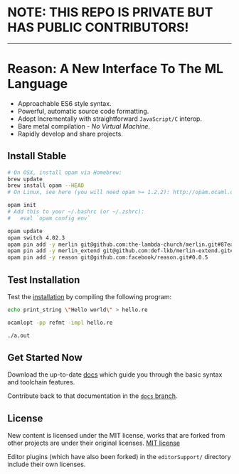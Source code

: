 NOTE: THIS REPO IS PRIVATE BUT HAS PUBLIC CONTRIBUTORS!
=======================================================

-----

Reason: A New Interface To The ML Language
=========================================

- Approachable ES6 style syntax.
- Powerful, automatic source code formatting.
- Adopt Incrementally with straightforward `JavaScript/C` interop.
- Bare metal compilation - *No Virtual Machine*.
- Rapidly develop and share projects.

Install Stable
----------

```sh
# On OSX, install opam via Homebrew:
brew update
brew install opam --HEAD
# On Linux, see here (you will need opam >= 1.2.2): http://opam.ocaml.org/doc/Install.html

opam init
# Add this to your ~/.bashrc (or ~/.zshrc):
#   eval `opam config env`

opam update
opam switch 4.02.3
opam pin add -y merlin git@github.com:the-lambda-church/merlin.git#87ea0e7998c04f16e4821676c27f19d3879dc2d1
opam pin add -y merlin_extend git@github.com:def-lkb/merlin-extend.git#ef634252a793542b05ec00a90f3c17de8fe0a357
opam pin add -y reason git@github.com:facebook/reason.git#0.0.5

```

Test Installation
----------

Test the [installation](#install-stable) by compiling the following program:


```sh
echo print_string \"Hello world\" > hello.re

ocamlopt -pp refmt -impl hello.re

./a.out

```

Get Started Now
---------------
Download the up-to-date [docs](https://github.com/facebook/Reason/archive/docs.zip) which guide you through the basic syntax and toolchain features.

Contribute back to that documentation in the [`docs` branch](https://github.com/facebook/Reason/tree/docs).



License
-------

New content is licensed under the MIT license, works that are forked from other
projects are under their original licenses.
[MIT license](LICENSE.txt)

Editor plugins (which have also been forked) in the `editorSupport/` directory
include their own licenses.

